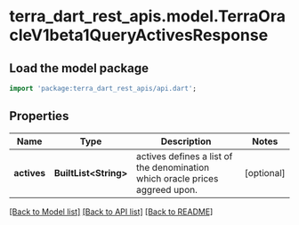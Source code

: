 # terra_dart_rest_apis.model.TerraOracleV1beta1QueryActivesResponse

## Load the model package
```dart
import 'package:terra_dart_rest_apis/api.dart';
```

## Properties
Name | Type | Description | Notes
------------ | ------------- | ------------- | -------------
**actives** | **BuiltList&lt;String&gt;** | actives defines a list of the denomination which oracle prices aggreed upon. | [optional] 

[[Back to Model list]](../README.md#documentation-for-models) [[Back to API list]](../README.md#documentation-for-api-endpoints) [[Back to README]](../README.md)


